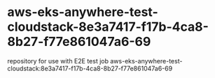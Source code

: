 # aws-eks-anywhere-test-cloudstack-8e3a7417-f17b-4ca8-8b27-f77e861047a6-69
repository for use with E2E test job aws-eks-anywhere-test-cloudstack:8e3a7417-f17b-4ca8-8b27-f77e861047a6-69
